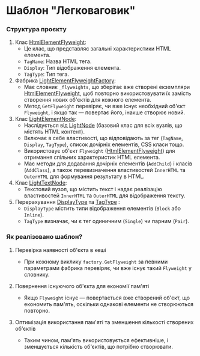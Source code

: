 # Шаблон "Легковаговик"

### Структура проєкту
1. Клас [HtmlElementFlyweight](./ClassLibrary/HtmlElementFlyweight.cs):
    - Це клас, що представляє загальні характеристики HTML елемента.
    - `TagName`: Назва HTML тега.
    - `Display`: Тип відображення елемента.
    - `TagType`: Тип тега.
2. Фабрика [LightElementFlyweightFactory](./ClassLibrary/LightElementFlyweightFactory.cs):
    - Має словник `_flyweights`, що зберігає вже створені екземпляри [HtmlElementFlyweight](./ClassLibrary/HtmlElementFlyweight.cs), щоб повторно використовувати їх замість створення нових об'єктів для кожного елемента.
    - Метод `GetFlyweight` перевіряє, чи вже існує необхідний об'єкт `Flyweight`, і якщо так — повертає його, інакше створює новий.
3. Клас [LightElementNode](./ClassLibrary/LightElementNode.cs):
    - Наслідується від [LightNode](./ClassLibrary/LightNode.cs) (базовий клас для всіх вузлів, що містять HTML контент).
    - Включає в себе властивості, що відповідають за тег (`TagName`, `Display`, `TagType`), список дочірніх елементів, CSS класи тощо.
    - Використовує об'єкт `Flyweight` ([HtmlElementFlyweight](./ClassLibrary/HtmlElementFlyweight.cs)) для отримання спільних характеристик HTML елемента.
    - Має методи для додавання дочірніх елементів (`AddChild`) і класів (`AddClass`), а також перевизначення властивостей `InnerHTML` та `OuterHTML` для формування результату в HTML.
4. Клас [LightTextNode](./ClassLibrary/LightTextNode.cs):
    - Текстовий вузол, що містить текст і надає реалізацію властивостей `InnerHTML` та `OuterHTML` для відображення тексту.
5. Перерахування [DisplayType](./ClassLibrary/Type.cs#L5-L9) та [TagType](./ClassLibrary/Type.cs#L11-L15) :
    - `DisplayType` містить типи відображення елементів (`Block` або `Inline`).
    - `TagType` визначає, чи є тег одиничним (`Single`) чи парним (`Pair`).

### Як реалізовано шаблон?

1. Перевірка наявності об'єкта в кеші
    - При кожному виклику `factory.GetFlyweight` за певними параметрами фабрика перевіряє, чи вже існує такий `Flyweight` у словнику.

2. Повернення існуючого об'єкта для економії пам'яті
    - Якщо `Flyweight` існує — повертається вже створений об'єкт, що економить пам'ять, оскільки однакові елементи не створюються повторно.

3. Оптимізація використання пам'яті та зменшення кількості створених об'єктів
    - Таким чином, пам'ять використовується ефективніше, і зменшується кількість об'єктів, що потрібно створювати.
